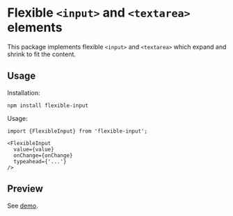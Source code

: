 # Flexible `<input>` and `<textarea>` elements

This package implements flexible `<input>` and `<textarea>` which expand and
shrink to fit the content.


## Usage

Installation:

```
npm install flexible-input
```

Usage:

```tsx
import {FlexibleInput} from 'flexible-input';

<FlexibleInput
  value={value}
  onChange={onChange}
  typeahead={'...'}
/>
```


## Preview

See [demo](https://streamich.github.io/flexible-input/?path=/story/flexibleinput--interactive).
